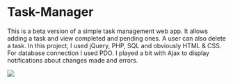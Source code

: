 # Task-Manager
This is a beta version of a simple task management web app. 
It allows adding a task and view completed and pending ones. A user can also delete a task.
In this project, I used jQuery, PHP, SQL and obviously HTML & CSS. 
For database connection I used PDO. 
I played a bit with Ajax to display notifications about changes made and errors.

<img src="https://i.imgur.com/ZaHE6s5.png">
